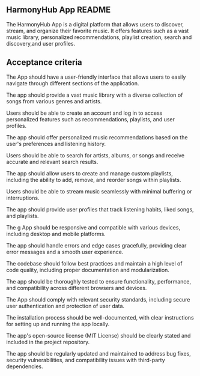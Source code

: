 ## HarmonyHub App README

The HarmonyHub App is a digital platform that allows users to discover, stream, and organize their favorite music. It offers features such as a vast music library, personalized recommendations, playlist creation, search and discovery,and user profiles.

## Acceptance criteria

The  App should have a user-friendly interface that allows users to easily navigate through different sections of the application.

The app should provide a vast music library with a diverse collection of songs from various genres and artists.

Users should be able to create an account and log in to access personalized features such as recommendations, playlists, and user profiles.

The app should offer personalized music recommendations based on the user's preferences and listening history.

Users should be able to search for artists, albums, or songs and receive accurate and relevant search results.

The app should allow users to create and manage custom playlists, including the ability to add, remove, and reorder songs within playlists.

Users should be able to stream music seamlessly with minimal buffering or interruptions.

The app should provide user profiles that track listening habits, liked songs, and playlists.

The g App should be responsive and compatible with various devices, including desktop and mobile platforms.

The app should handle errors and edge cases gracefully, providing clear error messages and a smooth user experience.

The codebase should follow best practices and maintain a high level of code quality, including proper documentation and modularization.

The app should be thoroughly tested to ensure functionality, performance, and compatibility across different browsers and devices.

The App should comply with relevant security standards, including secure user authentication and protection of user data.

The installation process should be well-documented, with clear instructions for setting up and running the app locally.

The app's open-source license (MIT License) should be clearly stated and included in the project repository.

The app should be regularly updated and maintained to address bug fixes, security vulnerabilities, and compatibility issues with third-party dependencies.

